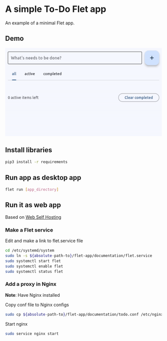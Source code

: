 # A simple To-Do Flet app

An example of a minimal Flet app.

## Demo
![Demo](./demo.gif "Title")


## Install libraries
```bash
pip3 install -r requirements
```


## Run app as desktop app

```bash
flet run [app_directory]
```

## Run it as web app

Based on [Web Self Hosting](https://flet.dev/docs/publish/web/dynamic-website/hosting/self-hosting)

### Make a Flet service

Edit and make a link to flet.service file 
```bash
cd /etc/systemd/system
sudo ln -s ${absolute-path-to}/flet-app/documentation/flet.service
sudo systemctl start flet
sudo systemctl enable flet
sudo systemctl status flet
```

### Add a proxy in Nginx

**Note**: Have Nginx installed

Copy conf file to Nginx configs 

```bash
sudo cp ${absolute-path-to}/flet-app/documentation/todo.conf /etc/nginx/sites-available/todo
```

Start nginx
```bash
sudo service nginx start
```

